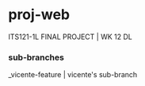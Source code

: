 # proj-web
  ITS121-1L FINAL PROJECT | WK 12 DL

### sub-branches
  _vicente-feature | vicente's sub-branch
